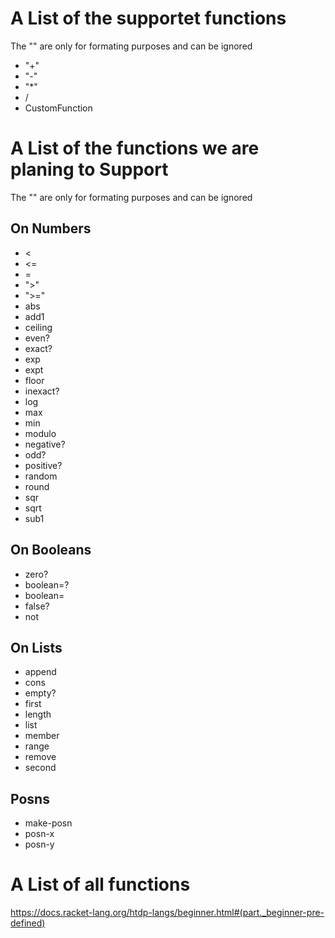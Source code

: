 # A List of the supportet functions
The "" are only for formating purposes and can be ignored

- "+"
- "-"
- "*"
- /
- CustomFunction

# A List of the functions we are planing to Support
The "" are only for formating purposes and can be ignored

## On Numbers
- <
- <=
- =
- ">"
- ">="
- abs
- add1
- ceiling
- even?
- exact?
- exp
- expt
- floor
- inexact?
- log
- max
- min
- modulo
- negative?
- odd?
- positive?
- random
- round
- sqr
- sqrt
- sub1
## On Booleans
- zero?
- boolean=?
- boolean=
- false?
- not
## On Lists
- append
- cons
- empty?
- first
- length
- list
- member
- range
- remove
- second
## Posns
- make-posn
- posn-x
- posn-y

# A List of all functions
https://docs.racket-lang.org/htdp-langs/beginner.html#(part._beginner-pre-defined)
